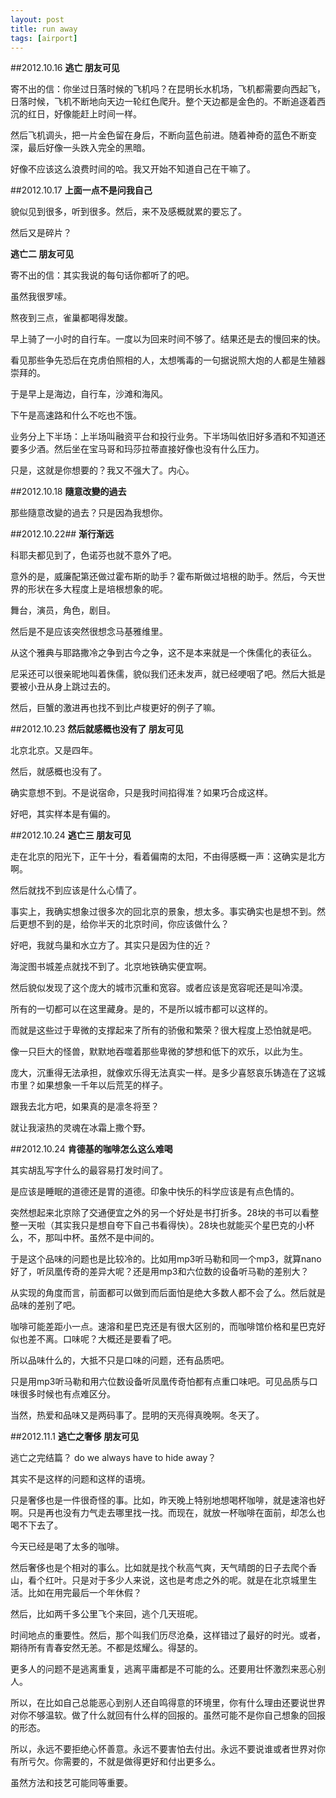 ```yaml
---
layout: post
title: run away
tags: [airport]
---
```



##2012.10.16
**逃亡 朋友可见**

寄不出的信：你坐过日落时候的飞机吗？在昆明长水机场，飞机都需要向西起飞，日落时候，飞机不断地向天边一轮红色爬升。整个天边都是金色的。不断追逐着西沉的红日，好像能赶上时间一样。

然后飞机调头，把一片金色留在身后，不断向蓝色前进。随着神奇的蓝色不断变深，最后好像一头跌入完全的黑暗。

好像不应该这么浪费时间的哈。我又开始不知道自己在干嘛了。

##2012.10.17
**上面一点不是问我自己**

貌似见到很多，听到很多。然后，来不及感概就累的要忘了。

然后又是碎片？

**逃亡二 朋友可见**

寄不出的信：其实我说的每句话你都听了的吧。

虽然我很罗嗦。

熬夜到三点，雀巢都喝得发酸。

早上骑了一小时的自行车。一度以为回来时间不够了。结果还是去的慢回来的快。

看见那些争先恐后在克虏伯照相的人，太想嘴毒的一句据说照大炮的人都是生殖器崇拜的。

于是早上是海边，自行车，沙滩和海风。

下午是高速路和什么不吃也不饿。

业务分上下半场：上半场叫融资平台和投行业务。下半场叫依旧好多酒和不知道还要多少酒。然后坐在宝马哥和玛莎拉蒂直接好像也没有什么压力。

只是，这就是你想要的？我又不强大了。内心。

##2012.10.18
**隨意改變的過去**

那些隨意改變的過去？只是因為我想你。

##2012.10.22##
**渐行渐远**

科耶夫都见到了，色诺芬也就不意外了吧。

意外的是，威廉配第还做过霍布斯的助手？霍布斯做过培根的助手。然后，今天世界的形状在多大程度上是培根想象的呢。

舞台，演员，角色，剧目。

然后是不是应该突然很想念马基雅维里。

从这个雅典与耶路撒冷之争到古今之争，这不是本来就是一个侏儒化的表征么。

尼采还可以很亲昵地叫着侏儒，貌似我们还未发声，就已经哽咽了吧。然后大抵是要被小丑从身上跳过去的。

然后，巨蟹的激进再也找不到比卢梭更好的例子了嘛。

##2012.10.23
**然后就感概也没有了 朋友可见**

北京北京。又是四年。

然后，就感概也没有了。

确实意想不到。不是说宿命，只是我时间掐得准？如果巧合成这样。

好吧，其实样本是有偏的。

##2012.10.24
**逃亡三 朋友可见**

走在北京的阳光下，正午十分，看着偏南的太阳，不由得感概一声：这确实是北方啊。

然后就找不到应该是什么心情了。

事实上，我确实想象过很多次的回北京的景象，想太多。事实确实也是想不到。然后更想不到的是，给你半天的北京时间，你应该做什么？

好吧，我就鸟巢和水立方了。其实只是因为住的近？

海淀图书城差点就找不到了。北京地铁确实便宜啊。

然后貌似发现了这个庞大的城市沉重和宽容。或者应该是宽容呢还是叫冷漠。

所有的一切都可以在这里藏身。是的，不是所以城市都可以这样的。

而就是这些过于卑微的支撑起来了所有的骄傲和繁荣？很大程度上恐怕就是吧。

像一只巨大的怪兽，默默地吞噬着那些卑微的梦想和低下的欢乐，以此为生。

庞大，沉重得无法承担，就像欢乐得无法真实一样。是多少喜怒哀乐铸造在了这城市里？如果想象一千年以后荒芜的样子。

跟我去北方吧，如果真的是凛冬将至？

就让我滚热的灵魂在冰霜上撒个野。

##2012.10.24
**肯德基的咖啡怎么这么难喝**

其实胡乱写字什么的最容易打发时间了。

是应该是睡眠的道德还是胃的道德。印象中快乐的科学应该是有点色情的。

突然想起来北京除了交通便宜之外的另一个好处是书打折多。28块的书可以看整整一天啦（其实我只是想自夸下自己书看得快）。28块也就能买个星巴克的小杯么，不，那叫中杯。虽然不是中间的。

于是这个品味的问题也是比较冷的。比如用mp3听马勒和同一个mp3，就算nano好了，听凤凰传奇的差异大呢？还是用mp3和六位数的设备听马勒的差别大？

从实现的角度而言，前面都可以做到而后面怕是绝大多数人都不会了么。然后就是品味的差别了吧。

咖啡可能差距小一点。速溶和星巴克还是有很大区别的，而咖啡馆价格和星巴克好似也差不离。口味呢？大概还是要看了吧。

所以品味什么的，大抵不只是口味的问题，还有品质吧。

只是用mp3听马勒和用六位数设备听凤凰传奇怕都有点重口味吧。可见品质与口味很多时候也有点难区分。

当然，热爱和品味又是两码事了。昆明的天亮得真晚啊。冬天了。

##2012.11.1
**逃亡之奢侈 朋友可见**

逃亡之完结篇？ do we always have to hide away？

其实不是这样的问题和这样的语境。

只是奢侈也是一件很奇怪的事。比如，昨天晚上特别地想喝杯咖啡，就是速溶也好啊。只是再也没有力气走去哪里找一找。而现在，就放一杯咖啡在面前，却怎么也喝不下去了。

今天已经是喝了太多的咖啡。

然后奢侈也是个相对的事么。比如就是找个秋高气爽，天气晴朗的日子去爬个香山，看个红叶。只是对于多少人来说，这也是考虑之外的呢。就是在北京城里生活。比如在用完最后一个年休假？

然后，比如两千多公里飞个来回，逃个几天班呢。

时间地点的重要性。然后，那个叫我们历尽沧桑，这样错过了最好的时光。或者，期待所有青春安然无恙。不都是炫耀么。得瑟的。

更多人的问题不是逃离重复，逃离平庸都是不可能的么。还要用壮怀激烈来恶心别人。

所以，在比如自己总能恶心到别人还自鸣得意的环境里，你有什么理由还要说世界对你不够温软。做了什么就回有什么样的回报的。虽然可能不是你自己想象的回报的形态。

所以，永远不要拒绝心怀善意。永远不要害怕去付出。永远不要说谁或者世界对你有所亏欠。你需要的，不就是做得更好和付出更多么。

虽然方法和技艺可能同等重要。
